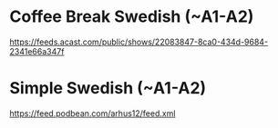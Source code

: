 # Coffee Break Swedish (~A1-A2)
https://feeds.acast.com/public/shows/22083847-8ca0-434d-9684-2341e66a347f
# Simple Swedish (~A1-A2)
https://feed.podbean.com/arhus12/feed.xml
